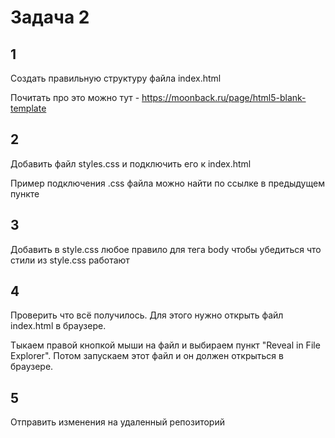 # Задача 2

## 1

Создать правильную структуру файла index.html

Почитать про это можно тут - https://moonback.ru/page/html5-blank-template

## 2

Добавить файл styles.css и подключить его к index.html

Пример подключения .css файла можно найти по ссылке в предыдущем пункте

## 3

Добавить в style.css любое правило для тега body чтобы убедиться что стили из style.css работают

## 4

Проверить что всё получилось. Для этого нужно открыть файл index.html в браузере.

Тыкаем правой кнопкой мыши на файл и выбираем пункт "Reveal in File Explorer". Потом запускаем этот файл и он должен открыться в браузере.

## 5

Отправить изменения на удаленный репозиторий
